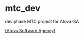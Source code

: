 # mtc_dev

dev phase MTC project for Atova-SA

<a href="https://github.com/Atova-SA" target="_blank">[Atova Software Agency]</a>


